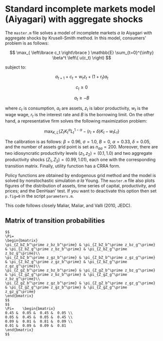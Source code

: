 # Standard incomplete markets model (Aiyagari) with aggregate shocks

The `master.m` file solves a model of incomplete markets *a la* Aiyagari with aggregate shocks by Krusell-Smith method. In this model, consumers' problem is as follows:

$$
\max_{ \left\lbrace c_t \right\rbrace } \mathbb{E} \sum_{t=0}^{\infty} \beta^t \left\( u(c_t) \right)
$$  

subject to:

$$
a_{t+1} + c_t = w_t z_t + (1+r_t) a_t
$$

$$
c_t \geq 0
$$

$$
a_t \geq - B
$$

where $c_t$ is consumption, $a_t$ are assets, $z_t$ is labor productivity, $w_t$ is the wage wage, $r_t$ is the interest rate and $B$ is the borrowing limit. On the other hand, a representative firm solves the following maximization problem:

$$
\max_{K,L} \left\lbrace Z_tK_t^{\alpha}L_t^{1-\alpha} - (r_t+\delta)K_t - w_t L_t  \right\rbrace
$$

The calibration is as follows: $\beta=0.96, \ \sigma=1.0, \ B=0, \ \alpha=0.33, \ \delta=0.05$, and the number of assets grid point is set as $n_{aa}=200$. Moreover, there are two idiosyncratic productivity levels $(z_1, z_2) = (0.1, 1.0)$ and two aggregate productivity shocks $(Z_1, Z_2) = (0.99, 1.01)$, each one with the corresponding transition matrix. Finally, utility function has a CRRA form. 

Policy functions are obtained by endogenous grid method and the model is solved by nonstochastic simulation *a la* Young. The `master.m` file also plots figures of the distribution of assets, time series of capital, productivity, and prices; and the DenHaan' test.  If you want to deactivate this option then set `p.fig=0` in the script `parameters.m`. 

This code follows closely Maliar, Maliar, and Valli (2010, JEDC).



## Matrix of transition probabilities

    $$
    \Pi=
    \begin{bmatrix}
    \pi_{Z_bZ_b^\prime z_bz_b^\prime} & \pi_{Z_bZ_b^\prime z_bz_g^\prime} & \pi_{Z_bZ_g^\prime z_bz_b^\prime} & \pi_{Z_bZ_g^\prime z_bz_g^\prime}\\
    \pi_{Z_bZ_b^\prime z_gz_b^\prime} & \pi_{Z_bZ_b^\prime z_gz_g^\prime} & \pi_{Z_bZ_g^\prime z_gz_b^\prime} & \pi_{Z_bZ_g^\prime z_gz_g^\prime}\\
    \pi_{Z_gZ_b^\prime z_bz_b^\prime} & \pi_{Z_gZ_b^\prime z_bz_g^\prime} & \pi_{Z_gZ_g^\prime z_bz_b^\prime} & \pi_{Z_gZ_g^\prime z_bz_g^\prime}\\
    \pi_{Z_gZ_b^\prime z_gz_b^\prime} & \pi_{Z_gZ_b^\prime z_gz_g^\prime} & \pi_{Z_gZ_g^\prime z_gz_b^\prime} & \pi_{Z_gZ_g^\prime z_gz_g^\prime}
    \end{bmatrix}
    $$
    $$
    \Pi=    \begin{bmatrix}
    0.45 &	0.05 &	0.45 &	0.05 \\
    0.05 &	0.45 &	0.05 &	0.45 \\
    0.09 &	0.01 &	0.81 &	0.09 \\
    0.01 &	0.09 &	0.09 &	0.81
    \end{bmatrix}
    $$

